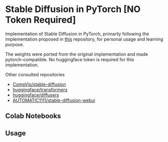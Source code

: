 # Stable Diffusion in PyTorch [NO Token Required]

Implementation of Stable Diffusion in PyTorch, primarily following the implementation
proposed in [this](https://github.com/divamgupta/stable-diffusion-tensorflow) repository, for personal usage and learning purpose.

The weights were ported from the original implementation and made pytorch-compatible. No huggingface token is required for this
implementation.

Other consulted repositories
- [CompVis/stable-diffusion](https://github.com/CompVis/stable-diffusion)
- [huggingface/transformers](https://github.com/huggingface/transformers)
- [huggingface/diffusers](https://github.com/huggingface/diffusers)
- [AUTOMATIC1111/stable-diffusion-webui](https://github.com/AUTOMATIC1111/stable-diffusion-webui)

## Colab Notebooks

## Usage
